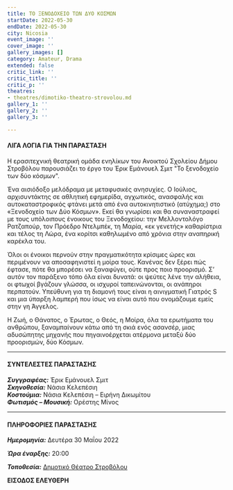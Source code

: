 ```yaml
---
title: ΤΟ ΞΕΝΟΔΟΧΕΙΟ ΤΩΝ ΔΥΟ ΚΟΣΜΩΝ
startDate: 2022-05-30
endDate: 2022-05-30
city: Nicosia
event_image: ''
cover_image: ''
gallery_images: []
category: Amateur, Drama
extended: false
critic_link: ''
critic_title: ''
critic_p: ''
theatres:
- theatres/dimotiko-theatro-strovolou.md
gallery_1: ''
gallery_2: ''
gallery_3: ''

---
```

#### ΛΙΓΑ ΛΟΓΙΑ ΓΙΑ ΤΗΝ ΠΑΡΑΣΤΑΣΗ

H ερασιτεχνική θεατρική ομάδα ενηλίκων του Ανοικτού Σχολείου Δήμου Στροβόλου παρουσιάζει το έργο του Έρικ Εμάνουελ Σμιτ "Το ξενοδοχείο των δύο κόσμων".

Ένα αισιόδοξο μελόδραμα με μεταφυσικές ανησυχίες. Ο Ιούλιος, αρχισυντάκτης σε αθλητική εφημερίδα, αγχωτικός, ανασφαλής και αυτοκαταστροφικός φτάνει μετά από ένα αυτοκινητιστικό (ατύχημα;) στο «Ξενοδοχείο των Δύο Κόσμων». Εκεί θα γνωρίσει και θα συναναστραφεί με τους υπόλοιπους ένοικους του Ξενοδοχείου: την Μελλοντολόγο Ρατζαπούρ, τον Πρόεδρο Ντελμπέκ, τη Μαρία, «εκ γενετής» καθαρίστρια και τέλος τη Λώρα, ένα κορίτσι καθηλωμένο από χρόνια στην αναπηρική καρέκλα του.

Όλοι οι ένοικοι περνούν στην πραγματικότητα κρίσιμες ώρες και περιμένουν να αποσαφηνιστεί η μοίρα τους. Κανένας δεν ξέρει πώς έφτασε, πότε θα μπορέσει να ξαναφύγει, ούτε προς ποιο προορισμό. Σ’ αυτόν τον παράξενο τόπο όλα είναι δυνατά: οι ψεύτες λένε την αλήθεια, οι φτωχοί βγάζουν γλώσσα, οι ισχυροί ταπεινώνονται, οι ανάπηροι περπατούν. Υπεύθυνη για τη διαμονή τους είναι η αινιγματική Γιατρός S και μια ύπαρξη λαμπερή που ίσως να είναι αυτό που ονομάζουμε εμείς στην γη Άγγελος.

Η Ζωή, ο Θάνατος, ο Έρωτας, ο Θεός, η Μοίρα, όλα τα ερωτήματα του ανθρώπου, ξαναμπαίνουν κάτω από τη σκιά ενός ασανσέρ, μιας αδυσώπητης μηχανής που πηγαινοέρχεται ατέρμονα μεταξύ δύο προορισμών, δύο Κόσμων.

***

#### ΣΥΝΤΕΛΕΣΤΕΣ ΠΑΡΑΣΤΑΣΗΣ

**_Συγγραφέας:_**  Έρικ Εμάνουελ Σμιτ  
**_Σκηνοθεσία:_** Νάσια Κελεπέσιη  
**_Κοστούμια:_** Νάσια Κελεπέσιη – Ειρήνη Δικωμίτου  
**_Φωτισμός – Μουσική:_** Ορέστης Μίνος

***

#### ΠΛΗΡΟΦΟΡΙΕΣ ΠΑΡΑΣΤΑΣΗΣ

**_Ημερομηνία:_** Δευτέρα 30 Μαΐου 2022

**_Ώρα έναρξης:_** 20:00

**_Τοποθεσία:_** [Δημοτικό Θέατρο Στροβόλου](?#map)

**ΕΙΣΟΔΟΣ ΕΛΕΥΘΕΡΗ**